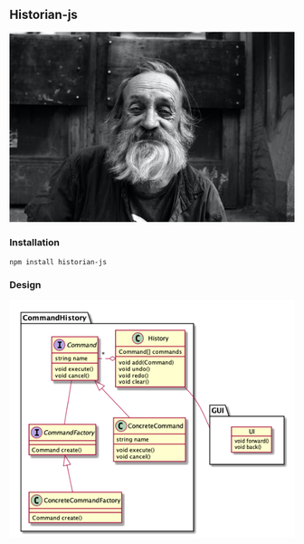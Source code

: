 ## Historian-js

![Header image](/docs/old-man.jpg)

### Installation

```
npm install historian-js
```

### Design

![Diagram](/docs/history.png)